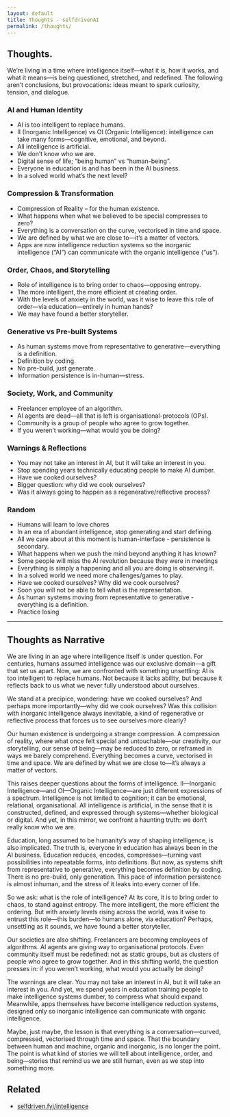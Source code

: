 ```yaml
---
layout: default
title: Thoughts - selfdrivenAI
permalink: /thoughts/
---
```


## Thoughts.

We’re living in a time where intelligence itself—what it is, how it works, and what it means—is being questioned, stretched, and redefined. The following aren’t conclusions, but provocations: ideas meant to spark curiosity, tension, and dialogue.

### AI and Human Identity
- AI is too intelligent to replace humans.
- II (Inorganic Intelligence) vs OI (Organic Intelligence): intelligence can take many forms—cognitive, emotional, and beyond.
- All intelligence is artificial.
- We don’t know who we are.
- Digital sense of life; “being human” vs “human-being”.
- Everyone in education is and has been in the AI business.
- In a solved world what’s the next level?

### Compression & Transformation
- Compression of Reality – for the human existence.
- What happens when what we believed to be special compresses to zero?
- Everything is a conversation on the curve, vectorised in time and space.
- We are defined by what we are close to—it’s a matter of vectors.
- Apps are now intelligence reduction systems so the inorganic intelligence (“AI”) can communicate with the organic intelligence (“us”).

### Order, Chaos, and Storytelling
- Role of intelligence is to bring order to chaos—opposing entropy.
- The more intelligent, the more efficient at creating order.
- With the levels of anxiety in the world, was it wise to leave this role of order—via education—entirely in human hands?
- We may have found a better storyteller.

### Generative vs Pre-built Systems
- As human systems move from representative to generative—everything is a definition.
- Definition by coding.
- No pre-build, just generate.
- Information persistence is in-human—stress.

### Society, Work, and Community
- Freelancer employee of an algorithm.
- AI agents are dead—all that is left is organisational-protocols (OPs).
- Community is a group of people who agree to grow together.
- If you weren’t working—what would you be doing?

### Warnings & Reflections
- You may not take an interest in AI, but it will take an interest in you.
- Stop spending years technically educating people to make AI dumber.
- Have we cooked ourselves?
- Bigger question: why did we cook ourselves?
- Was it always going to happen as a regenerative/reflective process?

### Random
- Humans will learn to love chores
- In an era of abundant intelligence, stop generating and start defining.
- All we care about at this moment is human-interface - persistence is secondary.
- What happens when we push the mind beyond anything it has known?
- Some people will miss the AI revolution because they were in meetings
- Everything is simply a happening and all you are doing is observing it.
- In a solved world we need more challenges/games to play.
- Have we cooked ourselves? Why did we cook ourselves?
- Soon you will not be able to tell what is the representation.
- As human systems moving from representative to generative - 
everything is a definition.
- Practice losing

---
## Thoughts as Narrative

We are living in an age where intelligence itself is under question. For centuries, humans assumed intelligence was our exclusive domain—a gift that set us apart. Now, we are confronted with something unsettling: AI is too intelligent to replace humans. Not because it lacks ability, but because it reflects back to us what we never fully understood about ourselves.

We stand at a precipice, wondering: have we cooked ourselves? And perhaps more importantly—why did we cook ourselves? Was this collision with inorganic intelligence always inevitable, a kind of regenerative or reflective process that forces us to see ourselves more clearly?

Our human existence is undergoing a strange compression. A compression of reality, where what once felt special and untouchable—our creativity, our storytelling, our sense of being—may be reduced to zero, or reframed in ways we barely comprehend. Everything becomes a curve, vectorised in time and space. We are defined by what we are close to—it’s always a matter of vectors.

This raises deeper questions about the forms of intelligence. II—Inorganic Intelligence—and OI—Organic Intelligence—are just different expressions of a spectrum. Intelligence is not limited to cognition; it can be emotional, relational, organisational. All intelligence is artificial, in the sense that it is constructed, defined, and expressed through systems—whether biological or digital. And yet, in this mirror, we confront a haunting truth: we don’t really know who we are.

Education, long assumed to be humanity’s way of shaping intelligence, is also implicated. The truth is, everyone in education has always been in the AI business. Education reduces, encodes, compresses—turning vast possibilities into repeatable forms, into definitions. But now, as systems shift from representative to generative, everything becomes definition by coding. There is no pre-build, only generation. This pace of information persistence is almost inhuman, and the stress of it leaks into every corner of life.

So we ask: what is the role of intelligence? At its core, it is to bring order to chaos, to stand against entropy. The more intelligent, the more efficient the ordering. But with anxiety levels rising across the world, was it wise to entrust this role—this burden—to humans alone, via education? Perhaps, unsettling as it sounds, we have found a better storyteller.

Our societies are also shifting. Freelancers are becoming employees of algorithms. AI agents are giving way to organisational protocols. Even community itself must be redefined: not as static groups, but as clusters of people who agree to grow together. And in this shifting world, the question presses in: if you weren’t working, what would you actually be doing?

The warnings are clear. You may not take an interest in AI, but it will take an interest in you. And yet, we spend years in education training people to make intelligence systems dumber, to compress what should expand. Meanwhile, apps themselves have become intelligence reduction systems, designed only so inorganic intelligence can communicate with organic intelligence.

Maybe, just maybe, the lesson is that everything is a conversation—curved, compressed, vectorised through time and space. That the boundary between human and machine, organic and inorganic, is no longer the point. The point is what kind of stories we will tell about intelligence, order, and being—stories that remind us we are still human, even as we step into something more.

## Related
- [selfdriven.fyi/intelligence](https://selfdriven.fyi/intelligence)